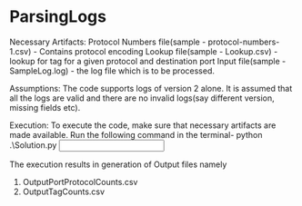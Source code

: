# ParsingLogs

Necessary Artifacts:
Protocol Numbers file(sample - protocol-numbers-1.csv) - Contains protocol encoding
Lookup file(sample - Lookup.csv) - lookup for tag for a given protocol and destination port
Input file(sample - SampleLog.log) - the log file which is to be processed.

Assumptions:
The code supports logs of version 2 alone. 
It is assumed that all the logs are valid and there are no invalid logs(say different version, missing fields etc).

Execution:
To execute the code, make sure that necessary artifacts are made available.
Run the following command in the terminal-
python .\Solution.py <Protocol Numbers file> <Lookup file> <Input file>

The execution results in generation of Output files namely
1. OutputPortProtocolCounts.csv
2. OutputTagCounts.csv

